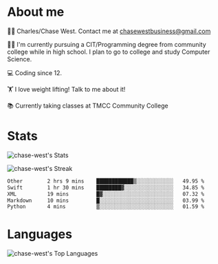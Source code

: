 # About me
🙋‍♂️ Charles/Chase West. Contact me at chasewestbusiness@gmail.com

👨‍🎓 I'm currently pursuing a CIT/Programming degree from community college
while in high school. I plan to go to college and study Computer Science. 

💻 Coding since 12.

🏋️ I love weight lifting! Talk to me about it! 

📚 Currently taking classes at TMCC Community College 

# Stats 

![chase-west's Stats](https://github-readme-stats.vercel.app/api?username=chase-west&theme=prussian&show_icons=true&hide_border=false&count_private=true)


![chase-west's Streak](https://github-readme-streak-stats.herokuapp.com/?user=chase-west&theme=prussian&hide_border=false)

<!--START_SECTION:waka-->

```txt
Other        2 hrs 9 mins    ████████████▒░░░░░░░░░░░░   49.95 %
Swift        1 hr 30 mins    ████████▓░░░░░░░░░░░░░░░░   34.85 %
XML          19 mins         █▓░░░░░░░░░░░░░░░░░░░░░░░   07.32 %
Markdown     10 mins         █░░░░░░░░░░░░░░░░░░░░░░░░   03.99 %
Python       4 mins          ▒░░░░░░░░░░░░░░░░░░░░░░░░   01.59 %
```

<!--END_SECTION:waka-->


# Languages 
![chase-west's Top Languages](https://github-readme-stats.vercel.app/api/top-langs/?username=chase-west&theme=prussian&show_icons=true&hide_border=false&layout=compact)


